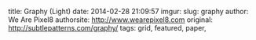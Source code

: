 title: Graphy (Light)
date: 2014-02-28 21:09:57
imgur: 
slug: graphy
author: We Are Pixel8
authorsite: http://www.wearepixel8.com
original: http://subtlepatterns.com/graphy/
tags: grid, featured, paper,
